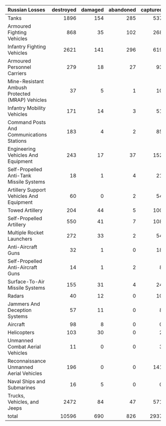 | Russian Losses                                   |   destroyed |   damaged |   abandoned |   captured |   total |
|:-------------------------------------------------|------------:|----------:|------------:|-----------:|--------:|
| Tanks                                            |        1896 |       154 |         285 |        537 |    2872 |
| Armoured Fighting Vehicles                       |         868 |        35 |         102 |        268 |    1273 |
| Infantry Fighting Vehicles                       |        2621 |       141 |         296 |        619 |    3677 |
| Armoured Personnel Carriers                      |         279 |        18 |          27 |         93 |     417 |
| Mine-Resistant Ambush Protected  (MRAP) Vehicles |          37 |         5 |           1 |         10 |      53 |
| Infantry Mobility Vehicles                       |         171 |        14 |           3 |         51 |     239 |
| Command Posts And Communications Stations        |         183 |         4 |           2 |         85 |     274 |
| Engineering Vehicles And Equipment               |         243 |        17 |          37 |        152 |     449 |
| Self-Propelled Anti-Tank Missile Systems         |          18 |         1 |           4 |         21 |      44 |
| Artillery Support Vehicles And Equipment         |          60 |         0 |           2 |         54 |     116 |
| Towed Artillery                                  |         204 |        44 |           5 |        100 |     353 |
| Self-Propelled Artillery                         |         550 |        41 |           7 |        108 |     706 |
| Multiple Rocket Launchers                        |         272 |        33 |           2 |         54 |     361 |
| Anti-Aircraft Guns                               |          32 |         1 |           0 |         18 |      51 |
| Self-Propelled Anti-Aircraft Guns                |          14 |         1 |           2 |          8 |      25 |
| Surface-To-Air Missile Systems                   |         155 |        31 |           4 |         24 |     214 |
| Radars                                           |          40 |        12 |           0 |         10 |      62 |
| Jammers And Deception Systems                    |          57 |        11 |           0 |          8 |      76 |
| Aircraft                                         |          98 |         8 |           0 |          0 |     106 |
| Helicopters                                      |         103 |        30 |           0 |          2 |     135 |
| Unmanned Combat Aerial Vehicles                  |          11 |         0 |           0 |          3 |      14 |
| Reconnaissance Unmanned Aerial Vehicles          |         196 |         0 |           0 |        141 |     337 |
| Naval Ships and Submarines                       |          16 |         5 |           0 |          0 |      21 |
| Trucks, Vehicles, and Jeeps                      |        2472 |        84 |          47 |        571 |    3174 |
| total                                            |       10596 |       690 |         826 |       2937 |   15049 |